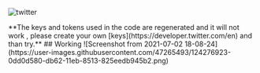 ![twitter](https://user-images.githubusercontent.com/47265493/124276477-79ff0980-db61-11eb-8196-2f9bb8639793.png)
<p></p>
**The keys and tokens used in the code are regenerated and it will not work , please create your own [keys](https://developer.twitter.com/en) and than try.**
## Working 
![Screenshot from 2021-07-02 18-08-24](https://user-images.githubusercontent.com/47265493/124276923-0dd0d580-db62-11eb-8513-825eedb945b2.png)
